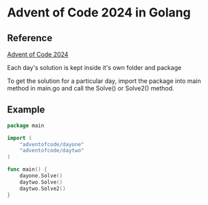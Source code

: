 # Advent of Code 2024 in Golang

## Reference

[Advent of Code 2024](https://adventofcode.com/2024)

Each day's solution is kept inside it's own folder and package

To get the solution for a particular day, import the package into main method in main.go and call the Solve() or Solve2() method.

## Example

```go
package main

import (
	"adventofcode/dayone"
	"adventofcode/daytwo"
)

func main() {
	dayone.Solve()
	daytwo.Solve()
	daytwo.Solve2()
}

```
